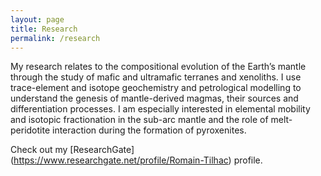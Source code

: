 ```yaml
---
layout: page
title: Research
permalink: /research
---
```


My research relates to the compositional evolution of the Earth’s mantle through the study of mafic and ultramafic terranes and xenoliths. I use trace-element and isotope geochemistry and petrological modelling to understand the genesis of mantle-derived magmas, their sources and differentiation processes. I am especially interested in elemental mobility and isotopic fractionation in the sub-arc mantle and the role of melt-peridotite interaction during the formation of pyroxenites.

Check out my [ResearchGate] (https://www.researchgate.net/profile/Romain-Tilhac) profile.